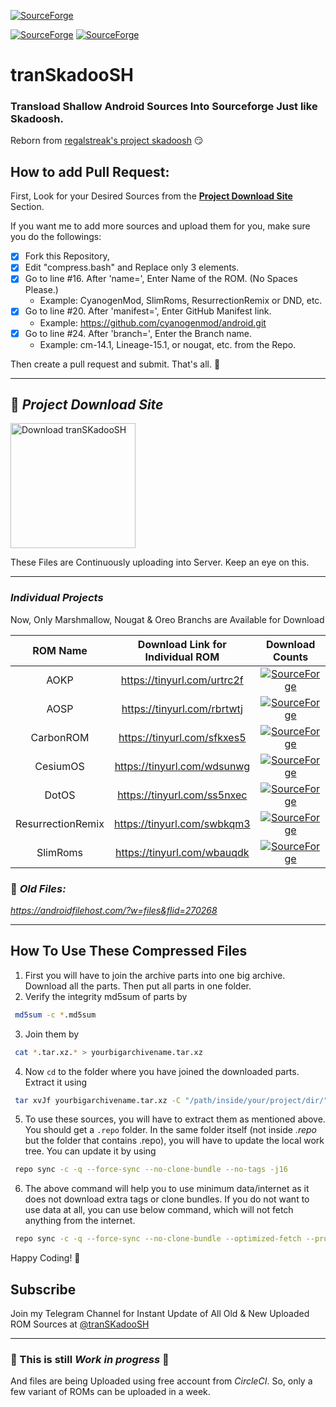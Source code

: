 [![SourceForge](https://img.shields.io/sourceforge/dt/transkadoosh?label=All%20Time%20Downloads&style=for-the-badge&cacheSeconds=600)](#)

[![SourceForge](https://img.shields.io/sourceforge/dm/transkadoosh?cacheSeconds=600)](#)
[![SourceForge](https://img.shields.io/sourceforge/dw/transkadoosh?cacheSeconds=600)](#)

# tranSkadooSH

### Transload Shallow Android Sources Into Sourceforge Just like Skadoosh. 
Reborn from [regalstreak's project skadoosh](http://forum.xda-developers.com/android/software/sources-android-sources-highly-t3231109) 😏

## How to add Pull Request:
First, Look for your Desired Sources from the [__Project Download Site__](#-project-download-site) Section.

If you want me to add more sources and upload them for you, make sure you do the followings:

- [x] Fork this Repository,  
- [x] Edit "compress.bash" and Replace only 3 elements.
- [x] Go to line #16. After 'name=', Enter Name of the ROM. (No Spaces Please.) 
  - Example: CyanogenMod, SlimRoms, ResurrectionRemix or DND, etc.
- [x] Go to line #20. After 'manifest=', Enter GitHub Manifest link. 
  - Example: https://github.com/cyanogenmod/android.git
- [x] Go to line #24. After 'branch=', Enter the Branch name. 
  - Example: cm-14.1, Lineage-15.1, or nougat, etc. from the Repo.

Then create a pull request and submit.
That's all. 💖

---

## 💝 _Project Download Site_

<a href="https://tinyurl.com/tranSKadooSH/"><img alt="Download tranSKadooSH" src="https://sourceforge.net/sflogo.php?type=17&group_id=3178722" width=200></a>

These Files are Continuously uploading into Server. Keep an eye on this.

---

### _Individual Projects_
Now, Only Marshmallow, Nougat & Oreo Branchs are Available for Download

ROM Name   | Download Link for Individual ROM  | Download Counts
:---------:|:---------------------------------:|:--------------------------:
AOKP       | https://tinyurl.com/urtrc2f       | [![SourceForge](https://img.shields.io/sourceforge/dt/tranSKadooSH/AOKP?cacheSeconds=600)](#)
AOSP       | https://tinyurl.com/rbrtwtj       | [![SourceForge](https://img.shields.io/sourceforge/dt/tranSKadooSH/AOSP?cacheSeconds=600)](#)
CarbonROM  | https://tinyurl.com/sfkxes5       | [![SourceForge](https://img.shields.io/sourceforge/dt/tranSKadooSH/CarbonROM?cacheSeconds=600)](#)
CesiumOS   | https://tinyurl.com/wdsunwg       | [![SourceForge](https://img.shields.io/sourceforge/dt/tranSKadooSH/CesiumOS?cacheSeconds=600)](#)
DotOS      | https://tinyurl.com/ss5nxec       | [![SourceForge](https://img.shields.io/sourceforge/dt/tranSKadooSH/DotOS?cacheSeconds=600)](#)
ResurrectionRemix  | https://tinyurl.com/swbkqm3    | [![SourceForge](https://img.shields.io/sourceforge/dt/tranSKadooSH/ResurrectionRemix?cacheSeconds=600)](#)
SlimRoms   | https://tinyurl.com/wbauqdk       | [![SourceForge](https://img.shields.io/sourceforge/dt/tranSKadooSH/SlimRoms?cacheSeconds=600)](#)


### 👴 _Old Files:_
_https://androidfilehost.com/?w=files&flid=270268_

---

## How To Use These Compressed Files

1. First you will have to join the archive parts into one big archive. Download all the parts. Then put all parts in one folder.
2. Verify the integrity md5sum of parts by 
```bash
 md5sum -c *.md5sum
```
3. Join them by 
```bash
 cat *.tar.xz.* > yourbigarchivename.tar.xz
```
4. Now `cd` to the folder where you have joined the downloaded parts. Extract it using 
```bash
 tar xvJf yourbigarchivename.tar.xz -C "/path/inside/your/project/dir/"
```
5. To use these sources, you will have to extract them as mentioned above. 
You should get a `.repo` folder. In the same folder itself (not inside _.repo_ but the folder that contains .repo), 
you will have to update the local work tree. You can update it by using
```bash
 repo sync -c -q --force-sync --no-clone-bundle --no-tags -j16
```
6. The above command will help you to use minimum data/internet as it does not download extra tags or clone bundles.
If you do not want to use data at all, you can use below command, which will not fetch anything from the internet.
```bash
 repo sync -c -q --force-sync --no-clone-bundle --optimized-fetch --prune --no-tags -j16 --local-only
```

Happy Coding! 🤗

## Subscribe
Join my Telegram Channel for Instant Update of All Old & New Uploaded ROM Sources at [@tranSKadooSH](https://t.me/tranSKadooSH)

---

### 🚧 This is still _Work in progress_ 🚧

And files are being Uploaded using free account from _CircleCI_.
So, only a few variant of ROMs can be uploaded in a week.
